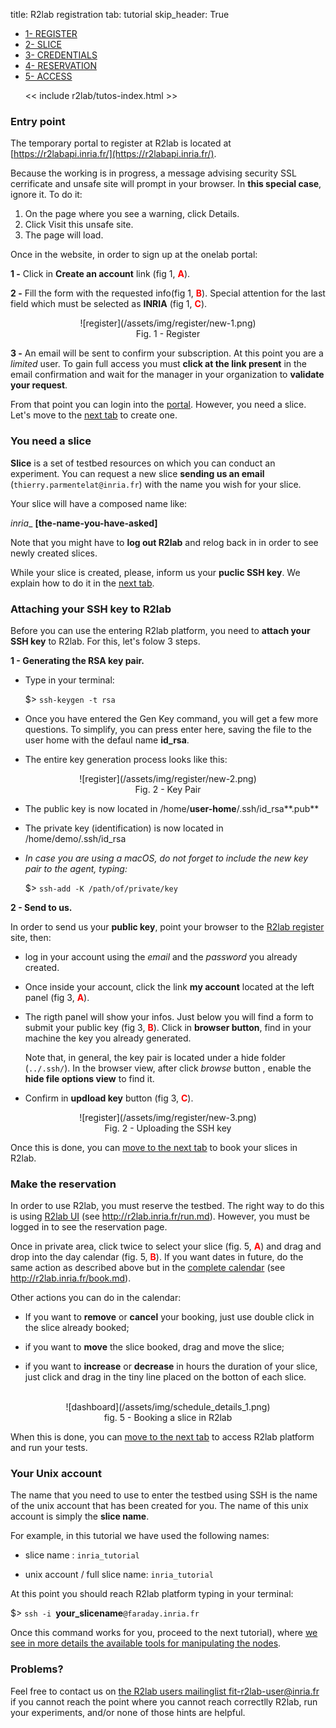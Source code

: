 title: R2lab registration
tab: tutorial
skip_header: True

<script src="/assets/r2lab/open-tab.js"></script>
<script src="/assets/js/diff.js"></script>
<script src="/assets/r2lab/r2lab-diff.js"></script>
<style>@import url("/assets/r2lab/r2lab-diff.css")</style>


<ul class="nav nav-tabs">
  <li class="active"> <a href="#REGISTER">1- REGISTER</a> </li>
  <li> <a href="#SLICE">2- SLICE</a></li>
  <li> <a href="#CREDENTIALS">3- CREDENTIALS</a></li>
  <li> <a href="#RESERVATION">4- RESERVATION</a></li>
  <li> <a href="#ACCESS">5- ACCESS</a></li>

  << include r2lab/tutos-index.html >>
</ul>


<div id="contents" class="tab-content" markdown="1">

<!------------ REGISTER ------------>
<div id="REGISTER" class="tab-pane fade in active" markdown="1">

### Entry point

The temporary portal to register at R2lab is located at
[https://r2labapi.inria.fr/](https://r2labapi.inria.fr/).

Because the working is in progress, a message advising security  SSL cerrificate
and unsafe site will prompt in your browser. In **this special case**, ignore it.
To do it:

  1. On the page where you see a warning, click Details.
  2. Click Visit this unsafe site.
  3. The page will load.

Once in the website, in order to sign up at the onelab portal:

**1 -** Click in **Create an account** link (fig 1, <font color="red">**A**</font>).

**2 -** Fill the form with the requested info(fig 1, <font color="red">**B**</font>).
Special attention for the last field which must be selected as **INRIA** (fig 1, <font color="red">**C**</font>).

<center>
![register](/assets/img/register/new-1.png)<br/>
Fig. 1 - Register
</center>

**3 -** An email will be sent to confirm your subscription. At this
  point you are a *limited* user. To gain full access you must **click
  at the link present** in the email confirmation and wait for the
  manager in your organization to **validate your request**.

From that point you can login into the [portal](http://r2lab.inria.fr/index.md).
However, you need a slice. Let's move to the [next tab](javascript:open_tab('SLICE')) to create one.

</div>

<!------------ SLICE ------------>
<div id="SLICE" class="tab-pane fade" markdown="1">

### You need a slice

**Slice** is a set of testbed resources on which you can conduct an
experiment. You can request a new slice **sending us an email** (`thierry.parmentelat@inria.fr`) with the name
you wish for your slice.

Your slice will have a composed name like:

*inria*_ **[the-name-you-have-asked]**

Note that you might have to **log out R2lab** and relog back in in order to see
newly created slices.

While your slice is created, please, inform us your **puclic SSH key**.
We explain how to do it in the [next
tab](javascript:open_tab('CREDENTIALS')).

</div>

<!------------ R2LAB ------------>
<div id="CREDENTIALS" class="tab-pane fade" markdown="1">

### Attaching your SSH key to R2lab

Before you can use the entering R2lab platform, you need to **attach your SSH key** to
R2lab. For this, let's folow 3 steps.

**1 - Generating the RSA key pair.**

  - Type in your terminal:

    $> `ssh-keygen -t rsa`

  - Once you have entered the Gen Key command, you will get a few more questions.
    To simplify, you can press enter here, saving the file to the user home with the defaul name **id_rsa**.

  - The entire key generation process looks like this:
  <center>
  ![register](/assets/img/register/new-2.png)<br/>
  Fig. 2 - Key Pair
  </center>

  - The public key is now located in /home/**user-home**/.ssh/id_rsa**.pub**

  - The private key (identification) is now located in /home/demo/.ssh/id_rsa

  - *In case you are using a macOS, do not forget to include the new key pair to the agent, typing:*

    $> `ssh-add -K /path/of/private/key`

**2 - Send to us.**

  In order to send us your **public key**, point your browser to the [R2lab register](http://r2labapi.inria.fr/) site, then:

  - log in your account using the *email* and the *password* you already created.

  - Once inside your account, click the link **my account** located at the left panel (fig 3, <font color="red">**A**</font>).

  - The rigth panel will show your infos. Just below you will find a form to submit your public key (fig 3, <font color="red">**B**</font>). Click in **browser button**, find in your machine the key you already generated.

    Note that, in general, the key pair is located under a hide folder (`../.ssh/`).
    In the browser view, after click *browse* button , enable the **hide file options view** to find it.

  - Confirm in **updload key** button (fig 3, <font color="red">**C**</font>).

  <center>
  ![register](/assets/img/register/new-3.png)<br/>
  Fig. 2 - Uploading the SSH key
  </center>

Once this is done, you can [move to the next
tab](javascript:open_tab('RESERVATION')) to book your slices in R2lab.

</div>

<!------------ RESERVATION ------------>
<div id="RESERVATION" class="tab-pane fade" markdown="1">

### Make the reservation

In order to use R2lab, you must reserve the testbed. The right way to do this is
using [R2lab UI](http://r2lab.inria.fr/run.md) (see http://r2lab.inria.fr/run.md).
However, you must be logged in to see the reservation page.

Once in private area, click twice to select your slice (fig. 5, <font
color="red">**A**</font>) and drag and drop into the day calendar
(fig. 5, <font color="red">**B**</font>).
If you want dates in future, do the same action as described above but in the [complete
calendar](http://r2lab.inria.fr/book.md) (see http://r2lab.inria.fr/book.md).

Other actions you can do in the calendar:

- If you want to **remove** or **cancel** your booking, just use double click in
the slice already booked;

- if you want to **move** the slice booked, drag and move the slice;

- if you want to **increase** or **decrease** in hours the duration of your slice,
just click and drag in the tiny line placed on the botton of each slice.
<br/>
<center>
![dashboard](/assets/img/schedule_details_1.png)<br/>
fig. 5 - Booking a slice in R2lab
</center>

When this is done, you can [move to the next tab](javascript:open_tab('ACCESS'))
to access R2lab platform and run your tests.

</div>


<!------------ ACCESS ------------>
<div id="ACCESS" class="tab-pane fade" markdown="1">

### Your Unix account

The name that you need to use to enter the testbed using SSH is the
name of the unix account that has been created for you. The name of
this unix account is simply the **slice name**.

For example, in this tutorial we have used the following names:

* slice name : `inria_tutorial`

* unix account / full slice name: `inria_tutorial`

At this point you should reach R2lab platform typing in your terminal:

$> `ssh -i `**your_slicename**`@faraday.inria.fr`

Once this command works for you, proceed to the next tutorial), where [we see in more details the available tools
for manipulating the nodes](tuto-200-shell-tools.md).

### Problems?

Feel free to contact us on [the R2lab users mailinglist
fit-r2lab-user@inria.fr](mailto:fit-r2lab-user@inria.fr) if you cannot
reach the point where you cannot reach correctlly R2lab, run your experiments,
and/or none of those hints are helpful.

</div>

</div> <!-- end div contents -->

